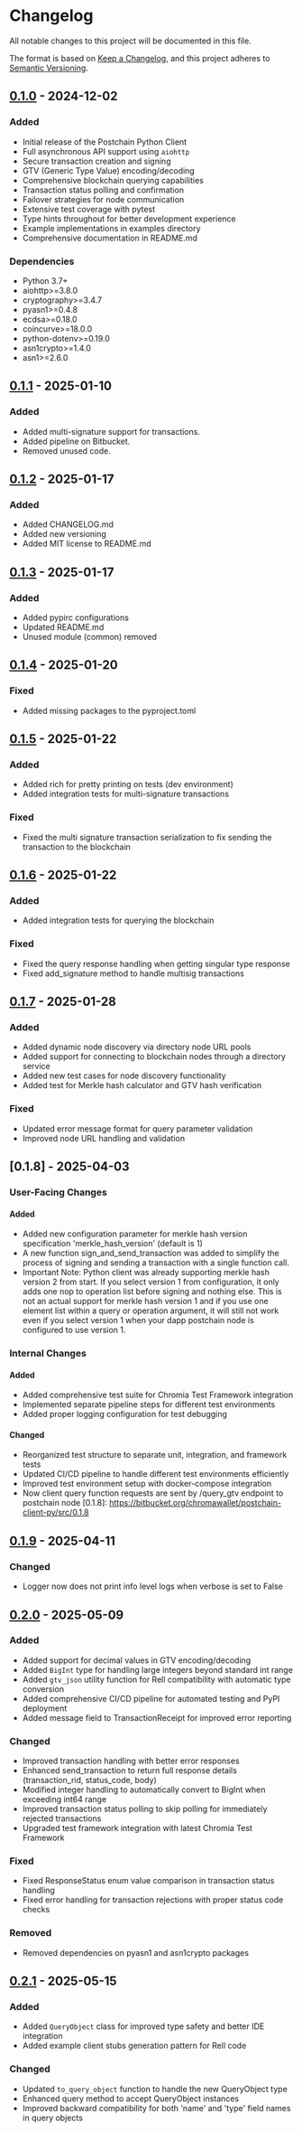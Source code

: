 # Changelog

All notable changes to this project will be documented in this file.

The format is based on [Keep a Changelog](https://keepachangelog.com/en/1.0.0/),
and this project adheres to [Semantic Versioning](https://semver.org/spec/v2.0.0.html).

## [0.1.0] - 2024-12-02

### Added
- Initial release of the Postchain Python Client
- Full asynchronous API support using `aiohttp`
- Secure transaction creation and signing
- GTV (Generic Type Value) encoding/decoding
- Comprehensive blockchain querying capabilities
- Transaction status polling and confirmation
- Failover strategies for node communication
- Extensive test coverage with pytest
- Type hints throughout for better development experience
- Example implementations in examples directory
- Comprehensive documentation in README.md

### Dependencies
- Python 3.7+
- aiohttp>=3.8.0
- cryptography>=3.4.7
- pyasn1>=0.4.8
- ecdsa>=0.18.0
- coincurve>=18.0.0
- python-dotenv>=0.19.0
- asn1crypto>=1.4.0
- asn1>=2.6.0

[0.1.0]: https://bitbucket.org/chromawallet/postchain-client-py/src/0.1.0 

## [0.1.1] - 2025-01-10

### Added
- Added multi-signature support for transactions.
- Added pipeline on Bitbucket.
- Removed unused code.


[0.1.1]: https://bitbucket.org/chromawallet/postchain-client-py/src/0.1.1 


## [0.1.2] - 2025-01-17

### Added
- Added CHANGELOG.md
- Added new versioning
- Added MIT license to README.md

[0.1.2]: https://bitbucket.org/chromawallet/postchain-client-py/src/0.1.2 

## [0.1.3] - 2025-01-17

### Added
- Added pypirc configurations
- Updated README.md
- Unused module (common) removed

[0.1.3]: https://bitbucket.org/chromawallet/postchain-client-py/src/0.1.3 

## [0.1.4] - 2025-01-20

### Fixed
- Added missing packages to the pyproject.toml

[0.1.4]: https://bitbucket.org/chromawallet/postchain-client-py/src/0.1.4 

## [0.1.5] - 2025-01-22

### Added
- Added rich for pretty printing on tests (dev environment)
- Added integration tests for multi-signature transactions

### Fixed
- Fixed the multi signature transaction serialization to fix sending the transaction to the blockchain


[0.1.5]: https://bitbucket.org/chromawallet/postchain-client-py/src/0.1.5 

## [0.1.6] - 2025-01-22

### Added
- Added integration tests for querying the blockchain

### Fixed
- Fixed the query response handling when getting singular type response
- Fixed add_signature method to handle multisig transactions

[0.1.6]: https://bitbucket.org/chromawallet/postchain-client-py/src/0.1.6 

## [0.1.7] - 2025-01-28

### Added
- Added dynamic node discovery via directory node URL pools
- Added support for connecting to blockchain nodes through a directory service
- Added new test cases for node discovery functionality
- Added test for Merkle hash calculator and GTV hash verification

### Fixed
- Updated error message format for query parameter validation
- Improved node URL handling and validation

[0.1.7]: https://bitbucket.org/chromawallet/postchain-client-py/src/0.1.7

## [0.1.8] - 2025-04-03

### User-Facing Changes
#### Added
- Added new configuration parameter for merkle hash version specification 'merkle_hash_version' (default is 1)
- A new function sign_and_send_transaction was added to simplify the process of signing and sending a transaction with a single function call.
- Important Note: Python client was already supporting merkle hash version 2 from start. If you select version 1 from configuration, it only adds one nop to operation list before signing and nothing else. This is not an actual support for merkle hash version 1 and if you use one element list within a query or operation argument, it will still not work even if you select version 1 when your dapp postchain node is configured to use version 1.
### Internal Changes
#### Added
- Added comprehensive test suite for Chromia Test Framework integration
- Implemented separate pipeline steps for different test environments
- Added proper logging configuration for test debugging

#### Changed
- Reorganized test structure to separate unit, integration, and framework tests
- Updated CI/CD pipeline to handle different test environments efficiently
- Improved test environment setup with docker-compose integration
- Now client query function requests are sent by /query_gtv endpoint to postchain node
[0.1.8]: https://bitbucket.org/chromawallet/postchain-client-py/src/0.1.8

## [0.1.9] - 2025-04-11

### Changed
- Logger now does not print info level logs when verbose is set to False

[0.1.9]: https://bitbucket.org/chromawallet/postchain-client-py/src/0.1.9

## [0.2.0] - 2025-05-09

### Added
- Added support for decimal values in GTV encoding/decoding
- Added `BigInt` type for handling large integers beyond standard int range
- Added `gtv_json` utility function for Rell compatibility with automatic type conversion
- Added comprehensive CI/CD pipeline for automated testing and PyPI deployment
- Added message field to TransactionReceipt for improved error reporting

### Changed
- Improved transaction handling with better error responses
- Enhanced send_transaction to return full response details (transaction_rid, status_code, body)
- Modified integer handling to automatically convert to BigInt when exceeding int64 range
- Improved transaction status polling to skip polling for immediately rejected transactions
- Upgraded test framework integration with latest Chromia Test Framework

### Fixed
- Fixed ResponseStatus enum value comparison in transaction status handling
- Fixed error handling for transaction rejections with proper status code checks

### Removed
- Removed dependencies on pyasn1 and asn1crypto packages

[0.2.0]: https://bitbucket.org/chromawallet/postchain-client-py/src/0.2.0

## [0.2.1] - 2025-05-15

### Added
- Added `QueryObject` class for improved type safety and better IDE integration
- Added example client stubs generation pattern for Rell code

### Changed
- Updated `to_query_object` function to handle the new QueryObject type
- Enhanced query method to accept QueryObject instances
- Improved backward compatibility for both 'name' and 'type' field names in query objects

[0.2.1]: https://bitbucket.org/chromawallet/postchain-client-py/src/0.2.1